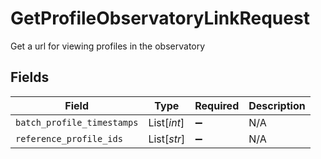 # GetProfileObservatoryLinkRequest

Get a url for viewing profiles in the observatory


## Fields

| Field                      | Type                       | Required                   | Description                |
| -------------------------- | -------------------------- | -------------------------- | -------------------------- |
| `batch_profile_timestamps` | List[*int*]                | :heavy_minus_sign:         | N/A                        |
| `reference_profile_ids`    | List[*str*]                | :heavy_minus_sign:         | N/A                        |